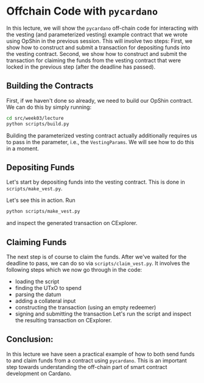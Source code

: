 # Offchain Code with `pycardano`

In this lecture, we will show the `pycardano` off-chain code for interacting with the vesting (and parameterized vesting) example contract that we wrote using OpShin in the previous session. This will involve two steps: First, we show how to construct and submit a transaction for depositing funds into the vesting contract. Second, we show how to construct and submit the transaction for claiming the funds from the vesting contract that were locked in the previous step (after the deadline has passed).

## Building the Contracts

First, if we haven't done so already, we need to build our OpShin contract. We can do this by simply running:
```bash
cd src/week03/lecture
python scripts/build.py
```
<!-- [NOTES TO PRESENTER]
Briefly open the `build.py` script and show that it simply runs opshin on the contract. Also show the build directory and the generated files.
-->
Building the parameterized vesting contract actually additionally requires us to pass in the parameter, i.e., the `VestingParams`. We will see how to do this in a moment.

## Depositing Funds

Let's start by depositing funds into the vesting contract. This is done in `scripts/make_vest.py`.
<!-- [NOTES TO PRESENTER]
Go through the construction an submission of the vesting tx. Also mention here how the parameterized version is compiled by passing the `VestingParams` as an argument to `opshin`.
-->
Let's see this in action. Run
```bash
python scripts/make_vest.py
```
and inspect the generated transaction on CExplorer.

## Claiming Funds

The next step is of course to claim the funds. After we've waited for the deadline to pass, we can do so via `scripts/claim_vest.py`. It involves the following steps which we now go through in the code:
 - loading the script
 - finding the UTxO to spend
 - parsing the datum
 - adding a collateral input
 - constructing the transaction (using an empty redeemer)
 - signing and submitting the transaction
Let's run the script and inspect the resulting transaction on CExplorer.


## Conclusion:

In this lecture we have seen a practical example of how to both send funds to and claim funds from a contract using `pycardano`. This is an important step towards understanding the off-chain part of smart contract development on Cardano.

